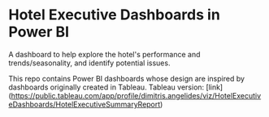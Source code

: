# Hotel Executive Dashboards in Power BI
A dashboard to help explore the hotel's performance and trends/seasonality, and identify potential issues.

This repo contains Power BI dashboards whose design are inspired by dashboards originally created in Tableau.
Tableau version: [link] (https://public.tableau.com/app/profile/dimitris.angelides/viz/HotelExecutiveDashboards/HotelExecutiveSummaryReport)
